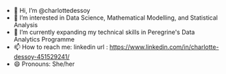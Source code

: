 - 👋 Hi, I’m @charlottedessoy
- 👀 I’m interested in Data Science, Mathematical Modelling, and Statistical Analysis
- 🌱 I’m currently expanding my technical skills in Peregrine's Data Analytics Programme
- 📫 How to reach me: linkedin url : https://www.linkedin.com/in/charlotte-dessoy-451529241/
- 😄 Pronouns: She/her


<!---
charlottedessoy/charlottedessoy is a ✨ special ✨ repository because its `README.md` (this file) appears on your GitHub profile.
You can click the Preview link to take a look at your changes.
--->
